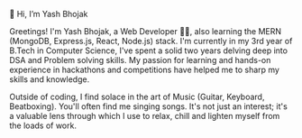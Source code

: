 👋 Hi, I’m Yash Bhojak

Greetings! I'm Yash Bhojak, a Web Developer 🧑‍💻, also learning the MERN (MongoDB, Express.js, React, Node.js) stack. I'm currently in my 3rd year of B.Tech in Computer Science, I've spent a solid two years delving deep into DSA and Problem solving skills. My passion for learning and hands-on experience in hackathons and competitions have helped me to sharp my skills and knowledge.

Outside of coding, I find solace in the art of Music (Guitar, Keyboard, Beatboxing). You'll often find me singing songs. It's not just an interest; it's a valuable lens through which I use to relax, chill and lighten myself from the loads of work.
